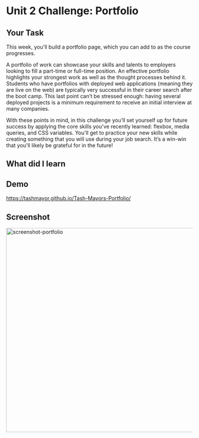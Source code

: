 # Unit 2 Challenge: Portfolio


## Your Task

This week, you'll build a portfolio page, which you can add to as the course progresses. 

A portfolio of work can showcase your skills and talents to employers looking to fill a part-time or full-time position. An effective portfolio highlights your strongest work as well as the thought processes behind it. Students who have portfolios with deployed web applications (meaning they are live on the web) are typically very successful in their career search after the boot camp. This last point can’t be stressed enough: having several deployed projects is a minimum requirement to receive an initial interview at many companies. 
 
With these points in mind, in this challenge you’ll set yourself up for future success by applying the core skills you've recently learned: flexbox, media queries, and CSS variables. You'll get to practice your new skills while creating something that you will use during your job search. It’s a win-win that you'll likely be grateful for in the future!

## What did I learn

## Demo 
https://tashmayor.github.io/Tash-Mayors-Portfolio/

## Screenshot 

<img width="552" alt="screenshot-portfolio" src="https://user-images.githubusercontent.com/56591001/199220859-02327090-94b4-4df7-8f6e-35686852a2ef.png"> 

